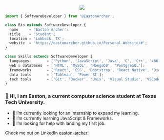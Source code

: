 <p align="center">
  <img src="https://github.com/EastonArcher/Personal-Website/blob/main/images/background.png" />
</p>


```js
import { SoftwareDeveloper } from '@EastonArcher';

class Bio extends SoftwareDeveloper {
  name     = 'Easton Archer';
  title    = 'Student';
  location = 'Lubbock, TX';
  website  = 'https://eastonarcher.github.io/Personal-Website/#';
}

class Skills extends SoftwareDeveloper {
  languages        = ['Python', 'JavaScript', 'Java', 'C', 'C++', 'x86 Assembly', 'Verilog'];
  web & databases  = ['HTML', 'MySQL', 'MongoDB', 'PostgreSQL'];
  frameworks       = ['React', 'CSS', 'Bootstrap', 'React Native', 'Django', 'Angular'];
  data tools       = ['Tableau', 'Power BI'];
  tech tools       = ['Git', 'Docker', 'Unix', 'Visual Studio', 'VSCode', 'MS Office', 'Eclipse'];
}
```
### 👋 Hi, I am Easton, a current computer science student at Texas Tech University. 
- 🔭 I’m currently looking for an internship to expand my learning.
- 🌱 I’m currently learning JavaScript & Frameworks.
- 🤔 I’m looking for help with landing my first job.

Check me out on LinkedIn [easton-archer](https://www.linkedin.com/in/easton-archer/)!
<!--
**EastonArcher/EastonArcher** is a ✨ _special_ ✨ repository because its `README.md` (this file) appears on your GitHub profile.

Here are some ideas to get you started:
- 🔭 I’m currently working on ...
- 🌱 I’m currently learning ...
- 👯 I’m looking to collaborate on ...
- 🤔 I’m looking for help with ...
- 💬 Ask me about ...
- 📫 How to reach me: ...
- 😄 Pronouns: ...
- ⚡ Fun fact: ...
-->
